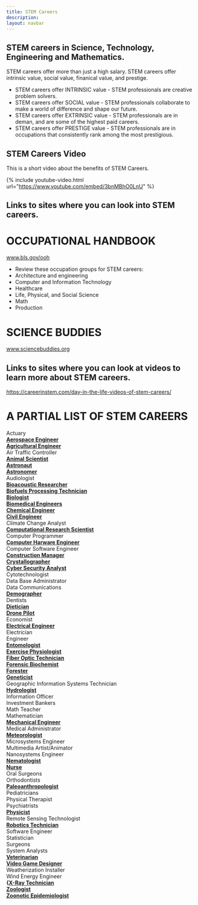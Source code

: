 ```yaml
---
title: STEM Careers
description:
layout: navbar
---
```



## **STEM careers in Science, Technology, Engineering and Mathematics.** 

STEM careers offer more than just a high salary.
STEM careers offer intrinsic value, social value, finanical value, and prestige.  

- STEM careers offer INTRINSIC value - STEM professionals are creative problem solvers.                                    
- STEM careers offer SOCIAL value - STEM professionals collaborate to make a world of difference and shape our future.                
- STEM careers offer EXTRINSIC value - STEM professionals are in deman, and are some of the highest paid careers.                  
- STEM careers offer PRESTIGE value - STEM professionals are in occupations that consistently rank among the most prestigious.          

## **STEM Careers Video**
This is a short video about the benefits of STEM Careers.

{% include youtube-video.html url="https://www.youtube.com/embed/3bnMBhO0LnU" %}
                                                                                     
                                                                                        
                                                                                       
                                                                                     
## **Links to sites where you can look into STEM careers.**
# **OCCUPATIONAL HANDBOOK**
www.bls.gov/ooh
- Review these occupation groups for STEM careers:
- Architecture and engineering
- Computer and Information Technology
- Healthcare
- Life, Physical, and Social Science
- Math
- Production

# **SCIENCE BUDDIES**
www.sciencebuddies.org

## **Links to sites where you can look at videos to learn more about STEM careers.**
https://careerinstem.com/day-in-the-life-videos-of-stem-careers/


# **A PARTIAL LIST OF STEM CAREERS**
Actuary                                                                         
**[Aerospace Engineer](https://careerinstem.com/product/aerospace-engineer/)**         
**[Agricultural Engineer](https://careerinstem.com/product/agricultural-engineer/)**                              
Air Traffic Controller                                
**[Animal Scientist](https://careerinstem.com/product/animal-scientist/)**                   
**[Astronaut](https://careerinstem.com/product/astronaut/)**                     
**[Astronomer](https://careerinstem.com/product/astronomer/)**                                                  
Audiologist  
**[Bioacoustic Researcher](https://careerinstem.com/product/bioacoustic-researcher/)**                 
**[Biofuels Processing Technician](https://careerinstem.com/product/biofuels-processing-technician/)**           
**[Biologist](https://careerinstem.com/product/biologist/)**                       
**[Biomedical Engineers](https://careerinstem.com/product/bioengineer/)**               
**[Chemical Engineer](https://careerinstem.com/product/chemical-engineer/)**                           
**[Civil Engineer](https://careerinstem.com/product/civil-engineer/)**                                         
Climate Change Analyst                          
**[Computational Research Scientist](https://careerinstem.com/product/computational-research-scientist/)**            
Computer Programmer                           
**[Computer Harware Engineer](https://careerinstem.com/product/computer-engineer/)**                         
Computer Software Engineer                          
**[Construction Manager](https://careerinstem.com/product/construction-manager/)**                
**[Crystallographer](https://careerinstem.com/product/crystallographer/)**                            
**[Cyber Security Analyst](https://careerinstem.com/product/cyber-security-analyst/)**             
Cytotechnologist                              
Data Base Administrator                           
Data Communications                                
**[Demographer](https://careerinstem.com/product/demographer/)**                         
Dentists                                             
**[Dietician](https://careerinstem.com/product/dietician/)**                
**[Drone Pilot](https://careerinstem.com/product/drone-pilot/)**                 
Economist                                   
**[Electrical Engineer](https://careerinstem.com/product/electrical-engineer/)**                                     
Electrician                                     
Engineer                                    
**[Entomologist](https://careerinstem.com/product/entomologist/)**                                  
**[Exercise Physiologist](https://careerinstem.com/product/exercise-physiologist/)**                                  
**[Fiber Optic Technician](https://careerinstem.com/product/fiber-optic-technician/)**               
**[Forensic Biochemist](https://careerinstem.com/product/forensic-biochemist/)**                   
**[Forester](https://careerinstem.com/product/forester/)**                                    
**[Geneticist](https://careerinstem.com/product/geneticist/)**                              
Geographic Information Systems Technician                       
**[Hydrologist](https://careerinstem.com/product/hydrologist/)**                                 
Information Officer                                  
Investment Bankers                                        
Math Teacher                                        
Mathematician          
**[Mechanical Engineer](https://careerinstem.com/product/mechanical-engineer/)**                       
Medical Administrator       
**[Meteorologist](https://careerinstem.com/product/meteorologist/)**                            
Microsystems Engineer                                       
Multimedia Artist/Animator                               
Nanosystems Engineer                                    
**[Nematologist](https://careerinstem.com/product/nematologist/)**                    
**[Nurse](https://careerinstem.com/product/nurse/)**                                                                                    
Oral Surgeons                                         
Orthodontists                                                
**[Paleoanthropologist](https://careerinstem.com/product/paleoanthropologist/)**         
Pediatricians                                              
Physical Therapist                                  
Psychiatrists                                                               
**[Physicist](https://careerinstem.com/product/physicist/)**                                     
Remote Sensing Technologist            
**[Robotics Technician](https://careerinstem.com/product/robotics-technician/)**                   
Software Engineer                                   
Statistician                                   
Surgeons                                               
System Analysts         
**[Veterinarian](https://careerinstem.com/product/veterinarian/)**                           
**[Video Game Designer](https://careerinstem.com/product/video-game-designer/)**                      
Weatherization Installer                                
Wind Energy Engineer                                                           
**{[X-Ray Technician](https://careerinstem.com/product/x-ray-technician/)**                
**[Zoologist](https://careerinstem.com/product/zoologist/)**                            
**[Zoonotic Epidemiologist](https://careerinstem.com/product/zoonotic-epidemiologist/)**                 

